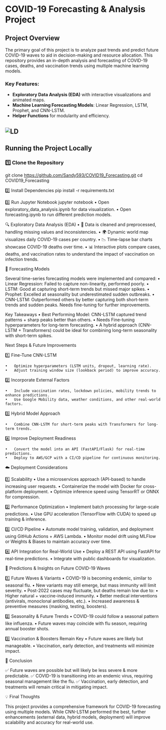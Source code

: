 # COVID-19 Forecasting & Analysis Project  

## Project Overview  
The primary goal of this project is to analyze past trends and predict future COVID-19 waves to aid in decision-making and resource allocation. This repository provides an in-depth analysis and forecasting of COVID-19 cases, deaths, and vaccination trends using multiple machine learning models.

### Key Features:
- **Exploratory Data Analysis (EDA)** with interactive visualizations and animated maps.  
- **Machine Learning Forecasting Models**: Linear Regression, LSTM, Prophet, and CNN-LSTM.  
- **Helper Functions** for modularity and efficiency.   

![LD](https://github.com/Sandy593/Covid19_Forecasting/blob/main/Data/COVID-19_cases_map.gif)
---

## Running the Project Locally  

### **1️⃣ Clone the Repository**  
git clone https://github.com/Sandy593/COVID19_Forecasting.git
cd COVID19_Forecasting

2️⃣ Install Dependencies
pip install -r requirements.txt

3️⃣ Run Jupyter Notebook
jupyter notebook
	•	Open exploratory_data_analysis.ipynb for data visualization.
	•	Open forecasting.ipynb to run different prediction models.

🔍 Exploratory Data Analysis (EDA)
	•	📌 Data is cleaned and preprocessed, handling missing values and inconsistencies.
	•	🌍 Dynamic world map visualizes daily COVID-19 cases per country.
	•	📉 Time-lapse bar charts showcase COVID-19 deaths over time.
	•	📊 Interactive plots compare cases, deaths, and vaccination rates to understand the impact of vaccination on infection trends.

🔮 Forecasting Models

Several time-series forecasting models were implemented and compared:
	•	Linear Regression: Failed to capture non-linearity, performed poorly.
	•	LSTM: Good at capturing short-term trends but missed major spikes.
	•	Prophet: Excelled at seasonality but underestimated sudden outbreaks.
	•	CNN-LSTM: Outperformed others by better capturing both short-term trends and sudden peaks. Needs fine-tuning for further improvements.

Key Takeaways
	•	Best Performing Model: CNN-LSTM captured trend patterns + sharp peaks better than others.
	•	Needs Fine-tuning hyperparameters for long-term forecasting.
	•	A hybrid approach (CNN-LSTM + Transformers) could be ideal for combining long-term seasonality with short-term spikes.

Next Steps & Future Improvements

1️⃣ Fine-Tune CNN-LSTM

	•	Optimize hyperparameters (LSTM units, dropout, learning rate).
	•	Adjust training window size (lookback period) to improve accuracy.

2️⃣ Incorporate External Factors

	•	Include vaccination rates, lockdown policies, mobility trends to enhance predictions.
	•	Use Google Mobility data, weather conditions, and other real-world factors.

3️⃣ Hybrid Model Approach

	•	Combine CNN-LSTM for short-term peaks with Transformers for long-term trends.

4️⃣ Improve Deployment Readiness

	•	Convert the model into an API (FastAPI/Flask) for real-time predictions.
 	•	Deploy to AWS/GCP with a CI/CD pipeline for continuous monitoring.

☁️ Deployment Considerations

1️⃣ Scalability
	•	Use a microservices approach (API-based) to handle increasing user requests.
	•	Containerize the model with Docker for cross-platform deployment.
	•	Optimize inference speed using TensorRT or ONNX for compression.

2️⃣ Performance Optimization
	•	Implement batch processing for large-scale predictions.
	•	Use GPU acceleration (TensorFlow with CUDA) to speed up training & inference.

3️⃣ CI/CD Pipeline
	•	Automate model training, validation, and deployment using GitHub Actions + AWS Lambda.
	•	Monitor model drift using MLFlow or Weights & Biases to maintain accuracy over time.

4️⃣ API Integration for Real-World Use
	•	Deploy a REST API using FastAPI for real-time predictions.
	•	Integrate with public dashboards for visualization.


🔬 Predictions & Insights on Future COVID-19 Waves

1️⃣ Future Waves & Variants
	•	COVID-19 is becoming endemic, similar to seasonal flu.
	•	New variants may still emerge, but mass immunity will limit severity.
	•	Post-2022 cases may fluctuate, but deaths remain low due to:
	•	Higher natural + vaccine-induced immunity.
	•	Better medical interventions (antivirals, monoclonal antibodies, etc.).
	•	Increased awareness & preventive measures (masking, testing, boosters).

2️⃣ Seasonality & Future Trends
	•	COVID-19 could follow a seasonal pattern like influenza.
	•	Future waves may coincide with flu season, requiring annual booster shots.

3️⃣ Vaccination & Boosters Remain Key
	•	Future waves are likely but manageable.
	•	Vaccination, early detection, and treatments will minimize impact.


🎯 Conclusion

✅ Future waves are possible but will likely be less severe & more predictable.
✅ COVID-19 is transitioning into an endemic virus, requiring seasonal management like the flu.
✅ Vaccination, early detection, and treatments will remain critical in mitigating impact.

💡 Final Thoughts

This project provides a comprehensive framework for COVID-19 forecasting using multiple models.
While CNN-LSTM performed the best, further enhancements (external data, hybrid models, deployment) will improve scalability and accuracy for real-world use.

